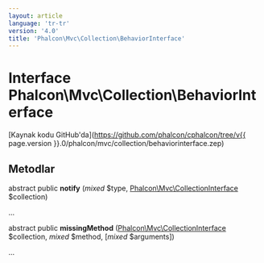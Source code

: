```yaml
---
layout: article
language: 'tr-tr'
version: '4.0'
title: 'Phalcon\Mvc\Collection\BehaviorInterface'
---
```

# Interface **Phalcon\Mvc\Collection\BehaviorInterface**

[Kaynak kodu GitHub'da](https://github.com/phalcon/cphalcon/tree/v{{ page.version }}.0/phalcon/mvc/collection/behaviorinterface.zep)

## Metodlar

abstract public **notify** (*mixed* $type, [Phalcon\Mvc\CollectionInterface](Phalcon_Mvc_CollectionInterface) $collection)

...

abstract public **missingMethod** ([Phalcon\Mvc\CollectionInterface](Phalcon_Mvc_CollectionInterface) $collection, *mixed* $method, [*mixed* $arguments])

...